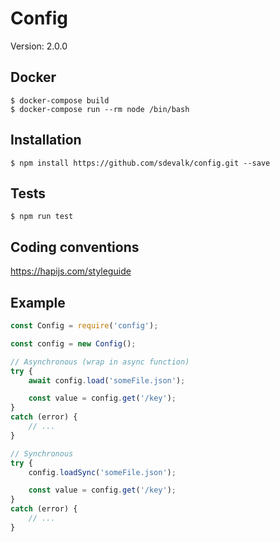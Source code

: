 Config
==============================

Version: 2.0.0

Docker
------------

    $ docker-compose build
    $ docker-compose run --rm node /bin/bash

Installation
------------

    $ npm install https://github.com/sdevalk/config.git --save

Tests
------------

    $ npm run test

Coding conventions
------------
https://hapijs.com/styleguide

Example
------------

```javascript
const Config = require('config');

const config = new Config();

// Asynchronous (wrap in async function)
try {
    await config.load('someFile.json');

    const value = config.get('/key');
}
catch (error) {
    // ...
}

// Synchronous
try {
    config.loadSync('someFile.json');

    const value = config.get('/key');
}
catch (error) {
    // ...
}

```
